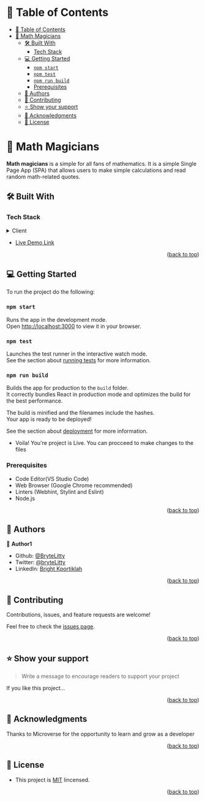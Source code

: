 <a name="readme-top"></a>

<!-- TABLE OF CONTENTS -->

# 📗 Table of Contents

- [📗 Table of Contents](#-table-of-contents)
- [📖 Math Magicians ](#-math-magicians-)
  - [🛠 Built With ](#-built-with-)
    - [Tech Stack ](#tech-stack-)
  - [💻 Getting Started ](#-getting-started-)
    - [`npm start`](#npm-start)
    - [`npm test`](#npm-test)
    - [`npm run build`](#npm-run-build)
    - [Prerequisites](#prerequisites)
  - [👥 Authors ](#-authors-)
  - [🤝 Contributing ](#-contributing-)
  - [⭐️ Show your support ](#️-show-your-support-)
  - [🙏 Acknowledgments ](#-acknowledgments-)
  - [📝 License ](#-license-)

<!-- PROJECT DESCRIPTION -->

# 📖 Math Magicians <a name="about-project"></a>

**Math magicians** is a simple for all fans of mathematics. It is a simple Single Page App (SPA) that allows users to make simple calculations and read random math-related quotes.

## 🛠 Built With <a name="built-with"></a>

### Tech Stack <a name="tech-stack"></a>


<details>
  <summary>Client</summary>
  <ul>
    <li>Javascript</li>
    <li>React</li>
    <li>JSX</li>
    <li>CSS</li>
  </ul>
</details>



<!-- Features -->
<!-- 
### Key Features <a name="key-features"></a>


- **Sumbmit Score**
  A feature that allows users to submit socres to be displayed on the dashboard
- **A Scoreboard**
  A feature that displays users with their repective scores
- **Refresh Scores Button**
  A feature that allows users to refresh the Scoreboard in order to see the recently entered scores

<p align="right">(<a href="#readme-top">back to top</a>)</p>

<!-- LIVE DEMO -->

<!-- ## 🚀 Live Demo <a name="live-demo"></a> -->
 <!-- --> 

- [Live Demo Link](https://brytelitty.github.io/Leaderboard/dist/)

<p align="right">(<a href="#readme-top">back to top</a>)</p>

<!-- GETTING STARTED -->

## 💻 Getting Started <a name="getting-started"></a>

To run the project do the following:

### `npm start`

Runs the app in the development mode.\
Open [http://localhost:3000](http://localhost:3000) to view it in your browser.

### `npm test`

Launches the test runner in the interactive watch mode.\
See the section about [running tests](https://facebook.github.io/create-react-app/docs/running-tests) for more information.

### `npm run build`

Builds the app for production to the `build` folder.\
It correctly bundles React in production mode and optimizes the build for the best performance.

The build is minified and the filenames include the hashes.\
Your app is ready to be deployed!

See the section about [deployment](https://facebook.github.io/create-react-app/docs/deployment) for more information.

- Voila! You're project is Live. You can procceed to make changes to the files

### Prerequisites

- Code Editor(VS Studio Code)
- Web Browser (Google Chrome recommended)
- Linters (Webhint, Stylint and Eslint)
- Node.js


<p align="right">(<a href="#readme-top">back to top</a>)</p>

<!-- AUTHORS -->

## 👥 Authors <a name="authors"></a>


👤 **Author1**

- Github: [@BryteLitty](https://github.com/Bryte)
- Twitter: [@bryteLitty](https://twitter.come/BryteLitty)
- LinkedIn: [Bright Kportiklah](https://www.linkedin.com/in/bright-kportiklah-05512418a/)



<p align="right">(<a href="#readme-top">back to top</a>)</p>



## 🤝 Contributing <a name="contributing"></a>

Contributions, issues, and feature requests are welcome!

Feel free to check the [issues page](../../issues/).

<p align="right">(<a href="#readme-top">back to top</a>)</p>

<!-- SUPPORT -->

## ⭐️ Show your support <a name="support"></a>

> Write a message to encourage readers to support your project

If you like this project...

<p align="right">(<a href="#readme-top">back to top</a>)</p>

<!-- ACKNOWLEDGEMENTS -->

## 🙏 Acknowledgments <a name="acknowledgements"></a>

Thanks to Microverse for the opportunity to learn and grow as a developer

<p align="right">(<a href="#readme-top">back to top</a>)</p>


<!-- LICENSE -->

## 📝 License <a name="license"></a>

- This project is [MIT](https://github.com/BryteLitty/hello-microverse/blob/add-javascript-file/LICENSE) lincensed.

<p align="right">(<a href="#readme-top">back to top</a>)</p>